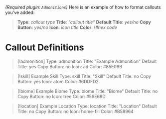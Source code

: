 *(Required plugin: `Admonitions`)*
Here is an example of how to format callouts you've added:
> **Type**: *callout type*
> **Title**: *"callout title"*
> **Default Title**: *yes/no*
> **Copy Button**: *yes/no*
> **Icon**: *icon title*
> **Color**: \\*#hex code*

# Callout Definitions
> [!admonition] 
> Type: admonition
> Title: "Example Admonition"
> Default Title: yes
> Copy Button: no
> Icon: ad
> Color: \#85E08B

> [!skill] Example Skill
> Type: skill
> Title: "Skill"
> Default Title: no
> Copy Button: yes
> Icon: atom
> Color: \#6DDFD2

> [!biome] Example Biome
> Type: biome
> Title: "Biome"
> Default Title: no
> Copy Button: no
> Icon: tree
> Color: \#56E68D

> [!location] Example Location
> Type: location
> Title: "Location"
> Default Title: no
> Copy Button: no
> Icon: home-fill
> Color: \#B58964

